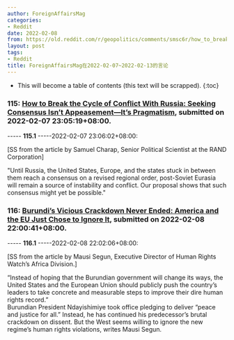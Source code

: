 ```yaml
---
author: ForeignAffairsMag
categories:
- Reddit
date: 2022-02-08
from: https://old.reddit.com/r/geopolitics/comments/smsc6r/how_to_break_the_cycle_of_conflict_with_russia/
layout: post
tags:
- Reddit
title: ForeignAffairsMag在2022-02-07~2022-02-13的言论
---
```


* This will become a table of contents (this text will be scrapped).
{:toc}

### 115: [How to Break the Cycle of Conflict With Russia: Seeking Consensus Isn’t Appeasement—It’s Pragmatism](https://old.reddit.com/r/geopolitics/comments/smsc6r/how_to_break_the_cycle_of_conflict_with_russia/), submitted on 2022-02-07 23:05:19+08:00.

----- __115.1__ -----2022-02-07 23:06:02+08:00:

\[SS from the article by Samuel Charap, Senior Political Scientist at the RAND Corporation\]

"Until Russia, the United States, Europe, and the states stuck in between them reach a consensus on a revised regional order, post-Soviet Eurasia will remain a source of instability and conflict. Our proposal shows that such consensus might yet be possible."

### 116: [Burundi’s Vicious Crackdown Never Ended: America and the EU Just Chose to Ignore It](https://old.reddit.com/r/Africa/comments/snkxtx/burundis_vicious_crackdown_never_ended_america/), submitted on 2022-02-08 22:00:41+08:00.

----- __116.1__ -----2022-02-08 22:02:06+08:00:

\[SS from the article by Mausi Segun, Executive Director of Human Rights Watch’s Africa Division.\]

“Instead of hoping that the Burundian government will change its ways, the United States and the European Union should publicly push the country’s leaders to take concrete and measurable steps to improve their dire human rights record.”  
Burundian President Ndayishimiye took office pledging to deliver “peace and justice for all.” Instead, he has continued his predecessor’s brutal crackdown on dissent. But the West seems willing to ignore the new regime’s human rights violations, writes Mausi Segun.

